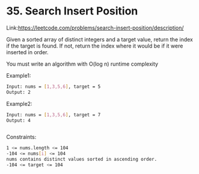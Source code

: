 
# 35. Search Insert Position







Link:https://leetcode.com/problems/search-insert-position/description/

Given a sorted array of distinct integers and a target value, return the index if the target is found. If not, return the index where it would be if it were inserted in order.

You must write an algorithm with O(log n) runtime complexity
 
Example1:
```bash
Input: nums = [1,3,5,6], target = 5
Output: 2


```

Example2:
```bash
Input: nums = [1,3,5,6], target = 7
Output: 4



```



Constraints:

```bash
1 <= nums.length <= 104
-104 <= nums[i] <= 104
nums contains distinct values sorted in ascending order.
-104 <= target <= 104
```




 